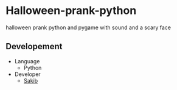 # Halloween-prank-python
halloween prank python and pygame with sound and a scary face

## Developement
- Language
  - Python
- Developer
  - [Sakib](https://www.facebook.com/mdsadman.sakibkhan.39/)
